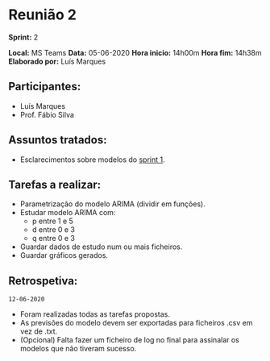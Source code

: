 # Reunião 2

**Sprint:** 2

**Local:** MS Teams
**Data:** 05-06-2020
**Hora inicio:** 14h00m
**Hora fim:** 14h38m
**Elaborado por:** Luís Marques

## Participantes:

- Luís Marques
- Prof. Fábio Silva

## Assuntos tratados:

- Esclarecimentos sobre modelos do [sprint 1](../../src/sprint_1_introduction).

## Tarefas a realizar:

- Parametrização do modelo ARIMA (dividir em funções).
- Estudar modelo ARIMA com:
  - p entre 1 e 5
  - d entre 0 e 3
  - q entre 0 e 3
- Guardar dados de estudo num ou mais ficheiros.
- Guardar gráficos gerados.

## Retrospetiva:

`12-06-2020`

- Foram realizadas todas as tarefas propostas.
- As previsões do modelo devem ser exportadas para ficheiros .csv em vez de .txt.
- (Opcional) Falta fazer um ficheiro de log no final para assinalar os modelos que não tiveram sucesso.
